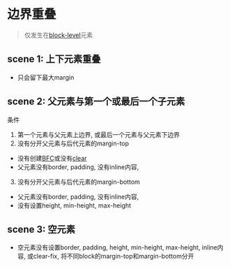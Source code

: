 # 边界重叠

> 仅发生在[block-level](css-box-model-sorted.md)元素

## scene 1: 上下元素重叠

- 只会留下最大margin

## scene 2: 父元素与第一个或最后一个子元素

条件

1. 第一个元素与父元素上边界, 或最后一个元素与父元素下边界
2. 没有分开父元素与后代元素的margin-top
  - 没有创建[BFC](css-block-formatting-context.md)或没有[clear]()
  - 父元素没有border, padding, 没有inline内容,
3. 没有分开父元素与后代元素的margin-bottom
  - 父元素没有border, padding, 没有inline内容,
  - 没有设置height, min-height, max-height

## scene 3: 空元素

- 空元素没有设置border, padding, height, min-height, max-height, inline内容, 或clear-fix, 将不同block的margin-top和margin-bottom分开
